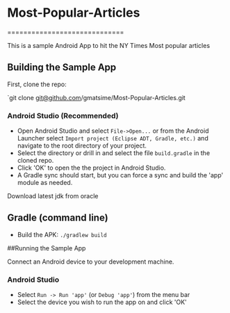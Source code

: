 # Most-Popular-Articles


=============================

This is a sample Android App to hit the NY Times Most popular articles

## Building the Sample App

First, clone the repo:

`git clone git@github.com/gmatsime/Most-Popular-Articles.git


### Android Studio (Recommended)


* Open Android Studio and select `File->Open...` or from the Android Launcher select `Import project (Eclipse ADT, Gradle, etc.)` and navigate to the root directory of your project.
* Select the directory or drill in and select the file `build.gradle` in the cloned repo.
* Click 'OK' to open the the project in Android Studio.
* A Gradle sync should start, but you can force a sync and build the 'app' module as needed.

Download latest jdk from oracle

## Gradle (command line)

* Build the APK: `./gradlew build`

##Running the Sample App

Connect an Android device to your development machine.

### Android Studio

* Select `Run -> Run 'app'` (or `Debug 'app'`) from the menu bar
* Select the device you wish to run the app on and click 'OK'
